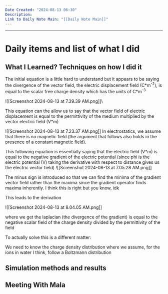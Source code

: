 ```yaml
---
Date Created: "2024-08-13 06:30"
Description: 
Link to Daily Note Main: "[[Daily Note Main]]"
---
```

---
# Daily items and list of what I did




## What I Learned? Techniques on how I did it

The initial equation is a little hard to understand but it appears to be saying the divergence of the vector field, the electric displacement field (C\*m<sup>-2</sup>), is equal to the scalar free charge density which has the units of C\*m<sup>-3</sup> 

![[Screenshot 2024-08-13 at 7.39.39 AM.png]]\

This equation can the allow us to say that the vector field of electric displacement is equal to the permittivity of the medium multiplied by the vector electric field (V\*m)


![[Screenshot 2024-08-13 at 7.23.37 AM.png]]
In electrostatics, we assume that there is no magnetic field (the argument that follows also holds in the presence of a constant magnetic field).


 This following equation is essentially saying that the electric field (V\*m) is equal to the negative gradient of the electric potential (since phi is the electric potential (V) taking the derivative with respect to distance gives us the electric vector field)
![[Screenshot 2024-08-13 at 7.05.28 AM.png]]

The minus sign is introduced so that we can find the minima of the gradient vector field rather than the maxima since the gradient operator finds maxima inherently. I think this is right but you know, idk

This leads to the derivation

![[Screenshot 2024-08-13 at 8.04.05 AM.png]]

where we get the laplacian (the divergence of the gradient) is equal to the negative scalar field of the charge density divided by the permittivity of the field


To actually solve this is a different matter:

We need to know the charge density distribution where we assume, for the ions in water I think, follow a Boltzmann distribution


## Simulation methods and results



## Meeting With Mala
